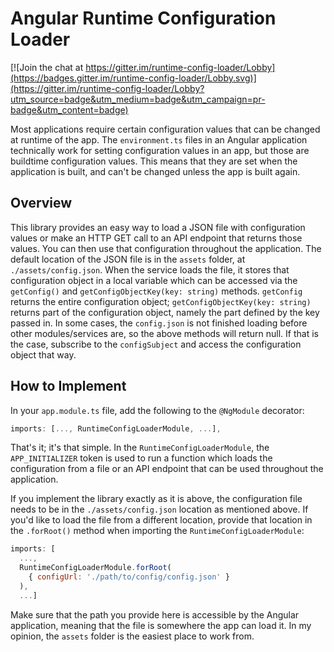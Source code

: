 # Angular Runtime Configuration Loader

[![Join the chat at https://gitter.im/runtime-config-loader/Lobby](https://badges.gitter.im/runtime-config-loader/Lobby.svg)](https://gitter.im/runtime-config-loader/Lobby?utm_source=badge&utm_medium=badge&utm_campaign=pr-badge&utm_content=badge)

Most applications require certain configuration values that can be changed at runtime of the app. The `environment.ts` files in an Angular application technically work for setting configuration values in an app, but those are buildtime configuration values. This means that they are set when the application is built, and can't be changed unless the app is built again.

## Overview

This library provides an easy way to load a JSON file with configuration values or make an HTTP GET call to an API endpoint that returns those values. You can then use that configuration throughout the application. The default location of the JSON file is in the `assets` folder, at `./assets/config.json`. When the service loads the file, it stores that configuration object in a local variable which can be accessed via the `getConfig()` and `getConfigObjectKey(key: string)` methods. `getConfig` returns the entire configuration object; `getConfigObjectKey(key: string)` returns part of the configuration object, namely the part defined by the key passed in. In some cases, the `config.json` is not finished loading before other modules/services are, so the above methods will return null. If that is the case, subscribe to the `configSubject` and access the configuration object that way.

## How to Implement

In your `app.module.ts` file, add the following to the `@NgModule` decorator:

```ts
imports: [..., RuntimeConfigLoaderModule, ...],
```

That's it; it's that simple. In the `RuntimeConfigLoaderModule`, the `APP_INITIALIZER` token is used to run a function which loads the configuration from a file or an API endpoint that can be used throughout the application.

If you implement the library exactly as it is above, the configuration file needs to be in the `./assets/config.json` location as mentioned above. If you'd like to load the file from a different location, provide that location in the `.forRoot()` method when importing the `RuntimeConfigLoaderModule`:

```js
imports: [
  ...,
  RuntimeConfigLoaderModule.forRoot(
    { configUrl: './path/to/config/config.json' }
  ),
  ...]
```

Make sure that the path you provide here is accessible by the Angular application, meaning that the file is somewhere the app can load it. In my opinion, the `assets` folder is the easiest place to work from.

